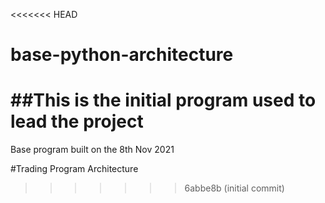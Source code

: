 <<<<<<< HEAD
# base-python-architecture

##This is the initial program used to lead the project
=======
Base program built on the 8th Nov 2021

#Trading Program Architecture
>>>>>>> 6abbe8b (initial commit)
